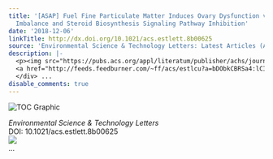 ```yaml
---
title: '[ASAP] Fuel Fine Particulate Matter Induces Ovary Dysfunction via Metal Elements
  Imbalance and Steroid Biosynthesis Signaling Pathway Inhibition'
date: '2018-12-06'
linkTitle: http://dx.doi.org/10.1021/acs.estlett.8b00625
source: 'Environmental Science & Technology Letters: Latest Articles (ACS Publications)'
description: |-
  <p><img src="https://pubs.acs.org/appl/literatum/publisher/achs/journals/content/estlcu/0/estlcu.ahead-of-print/acs.estlett.8b00625/20181206/images/medium/ez-2018-00625j_0006.gif" alt="TOC Graphic"/></p><div><cite>Environmental Science & Technology Letters</cite></div><div>DOI: 10.1021/acs.estlett.8b00625</div><div class="feedflare">
  <a href="http://feeds.feedburner.com/~ff/acs/estlcu?a=bDObkCBRSa4:lCIMW9agoB0:yIl2AUoC8zA"><img src="http://feeds.feedburner.com/~ff/acs/estlcu?d=yIl2AUoC8zA" border="0"></img></a>
  </div> ...
disable_comments: true
---
```

<p><img src="https://pubs.acs.org/appl/literatum/publisher/achs/journals/content/estlcu/0/estlcu.ahead-of-print/acs.estlett.8b00625/20181206/images/medium/ez-2018-00625j_0006.gif" alt="TOC Graphic"/></p><div><cite>Environmental Science & Technology Letters</cite></div><div>DOI: 10.1021/acs.estlett.8b00625</div><div class="feedflare">
<a href="http://feeds.feedburner.com/~ff/acs/estlcu?a=bDObkCBRSa4:lCIMW9agoB0:yIl2AUoC8zA"><img src="http://feeds.feedburner.com/~ff/acs/estlcu?d=yIl2AUoC8zA" border="0"></img></a>
</div> ...